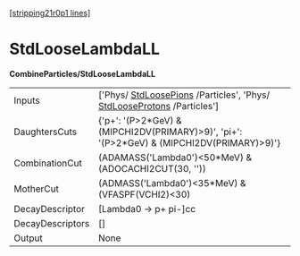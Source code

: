 [[stripping21r0p1 lines]](./stripping21r0p1-commonparticles)

# StdLooseLambdaLL

**CombineParticles/StdLooseLambdaLL**

|                  |                                                                                                                                                  |
|------------------|--------------------------------------------------------------------------------------------------------------------------------------------------|
| Inputs           | ['Phys/ [StdLoosePions](./stripping21r0p1-stdloosepions) /Particles', 'Phys/ [StdLooseProtons](./stripping21r0p1-stdlooseprotons) /Particles'] |
| DaughtersCuts    | {'p+': '(P\>2\*GeV) & (MIPCHI2DV(PRIMARY)\>9)', 'pi+': '(P\>2\*GeV) & (MIPCHI2DV(PRIMARY)\>9)'}                                                  |
| CombinationCut   | (ADAMASS('Lambda0')\<50\*MeV) & (ADOCACHI2CUT(30, ''))                                                                                           |
| MotherCut        | (ADMASS('Lambda0')\<35\*MeV) & (VFASPF(VCHI2)\<30)                                                                                               |
| DecayDescriptor  | [Lambda0 -\> p+ pi-]cc                                                                                                                         |
| DecayDescriptors | []                                                                                                                                             |
| Output           | None                                                                                                                                             |
